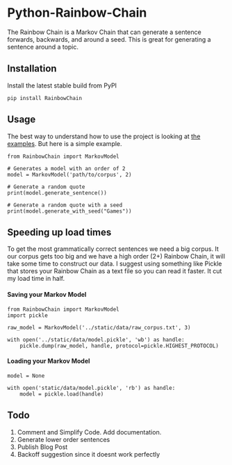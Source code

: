 # Python-Rainbow-Chain
The Rainbow Chain is a Markov Chain that can generate a sentence
forwards, backwards, and around a seed. This is great for generating
a sentence around a topic.

## Installation
Install the latest stable build from PyPI

    pip install RainbowChain

## Usage
The best way to understand how to use the project is looking at
[the examples](examples). But here is a simple example.

    from RainbowChain import MarkovModel

    # Generates a model with an order of 2
    model = MarkovModel('path/to/corpus', 2)

    # Generate a random quote
    print(model.generate_sentence())

    # Generate a random quote with a seed
    print(model.generate_with_seed("Games"))


## Speeding up load times
To get the most grammatically correct sentences we need a big corpus.
It our corpus gets too big and we have a high order (2+) Rainbow Chain,
it will take some time to construct our data. I suggest using something
like Pickle that stores your Rainbow Chain as a text file so you can
read it faster. It cut my load time in half.

#### Saving your Markov Model
    from RainbowChain import MarkovModel
    import pickle

    raw_model = MarkovModel('../static/data/raw_corpus.txt', 3)

    with open('../static/data/model.pickle', 'wb') as handle:
        pickle.dump(raw_model, handle, protocol=pickle.HIGHEST_PROTOCOL)

#### Loading your Markov Model
    model = None

    with open('static/data/model.pickle', 'rb') as handle:
        model = pickle.load(handle)


## Todo
1. Comment and Simplify Code. Add documentation.
1. Generate lower order sentences
1. Publish Blog Post
1. Backoff suggestion since it doesnt work perfectly
